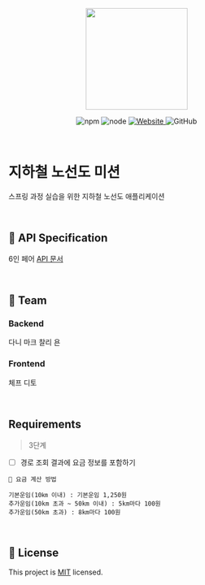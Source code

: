 <p align="center">
    <img width="200px;" src="https://raw.githubusercontent.com/woowacourse/atdd-subway-admin-frontend/master/images/main_logo.png"/>
</p>
<p align="center">
  <img alt="npm" src="https://img.shields.io/badge/npm-%3E%3D%205.5.0-blue">
  <img alt="node" src="https://img.shields.io/badge/node-%3E%3D%209.3.0-blue">
  <a href="https://techcourse.woowahan.com/c/Dr6fhku7" alt="woowacuorse subway">
    <img alt="Website" src="https://img.shields.io/website?url=https%3A%2F%2Fedu.nextstep.camp%2Fc%2FR89PYi5H">
  </a>
  <img alt="GitHub" src="https://img.shields.io/github/license/woowacourse/atdd-subway-map">
</p>

<br>

# 지하철 노선도 미션
스프링 과정 실습을 위한 지하철 노선도 애플리케이션

<br>

## 📑 API Specification
6인 페어 [API 문서](https://da-nyee-subway-fare.kro.kr/swagger-ui.html)

<br>

## 👥 Team

### Backend
다니 마크 찰리 욘

### Frontend
체프 디토

<br>

## Requirements

> 3단계

- [ ] 경로 조회 결과에 요금 정보를 포함하기

```
💸 요금 계산 방법

기본운임(10㎞ 이내) : 기본운임 1,250원
추가운임(10km 초과 ~ 50km 이내) : 5km마다 100원
추가운임(50km 초과) : 8km마다 100원
```

<br>

## 📝 License

This project is [MIT](https://github.com/woowacourse/atdd-subway-map/blob/master/LICENSE) licensed.

